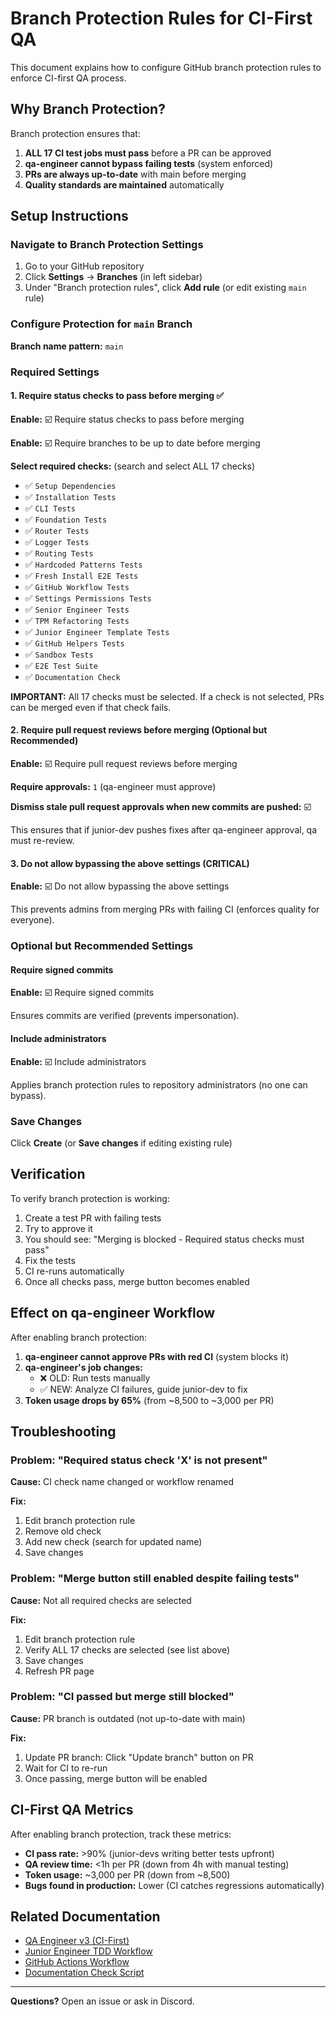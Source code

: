 # Branch Protection Rules for CI-First QA

This document explains how to configure GitHub branch protection rules to enforce CI-first QA process.

## Why Branch Protection?

Branch protection ensures that:
1. **ALL 17 CI test jobs must pass** before a PR can be approved
2. **qa-engineer cannot bypass failing tests** (system enforced)
3. **PRs are always up-to-date** with main before merging
4. **Quality standards are maintained** automatically

## Setup Instructions

### Navigate to Branch Protection Settings

1. Go to your GitHub repository
2. Click **Settings** → **Branches** (in left sidebar)
3. Under "Branch protection rules", click **Add rule** (or edit existing `main` rule)

### Configure Protection for `main` Branch

**Branch name pattern:** `main`

### Required Settings

#### 1. Require status checks to pass before merging ✅

**Enable:** ☑️ Require status checks to pass before merging

**Enable:** ☑️ Require branches to be up to date before merging

**Select required checks:** (search and select ALL 17 checks)

- ✅ `Setup Dependencies`
- ✅ `Installation Tests`
- ✅ `CLI Tests`
- ✅ `Foundation Tests`
- ✅ `Router Tests`
- ✅ `Logger Tests`
- ✅ `Routing Tests`
- ✅ `Hardcoded Patterns Tests`
- ✅ `Fresh Install E2E Tests`
- ✅ `GitHub Workflow Tests`
- ✅ `Settings Permissions Tests`
- ✅ `Senior Engineer Tests`
- ✅ `TPM Refactoring Tests`
- ✅ `Junior Engineer Template Tests`
- ✅ `GitHub Helpers Tests`
- ✅ `Sandbox Tests`
- ✅ `E2E Test Suite`
- ✅ `Documentation Check`

**IMPORTANT:** All 17 checks must be selected. If a check is not selected, PRs can be merged even if that check fails.

#### 2. Require pull request reviews before merging (Optional but Recommended)

**Enable:** ☑️ Require pull request reviews before merging

**Require approvals:** `1` (qa-engineer must approve)

**Dismiss stale pull request approvals when new commits are pushed:** ☑️

This ensures that if junior-dev pushes fixes after qa-engineer approval, qa must re-review.

#### 3. Do not allow bypassing the above settings (CRITICAL)

**Enable:** ☑️ Do not allow bypassing the above settings

This prevents admins from merging PRs with failing CI (enforces quality for everyone).

### Optional but Recommended Settings

#### Require signed commits
**Enable:** ☑️ Require signed commits

Ensures commits are verified (prevents impersonation).

#### Include administrators
**Enable:** ☑️ Include administrators

Applies branch protection rules to repository administrators (no one can bypass).

### Save Changes

Click **Create** (or **Save changes** if editing existing rule)

## Verification

To verify branch protection is working:

1. Create a test PR with failing tests
2. Try to approve it
3. You should see: "Merging is blocked - Required status checks must pass"
4. Fix the tests
5. CI re-runs automatically
6. Once all checks pass, merge button becomes enabled

## Effect on qa-engineer Workflow

After enabling branch protection:

1. **qa-engineer cannot approve PRs with red CI** (system blocks it)
2. **qa-engineer's job changes:**
   - ❌ OLD: Run tests manually
   - ✅ NEW: Analyze CI failures, guide junior-dev to fix
3. **Token usage drops by 65%** (from ~8,500 to ~3,000 per PR)

## Troubleshooting

### Problem: "Required status check 'X' is not present"

**Cause:** CI check name changed or workflow renamed

**Fix:**
1. Edit branch protection rule
2. Remove old check
3. Add new check (search for updated name)
4. Save changes

### Problem: "Merge button still enabled despite failing tests"

**Cause:** Not all required checks are selected

**Fix:**
1. Edit branch protection rule
2. Verify ALL 17 checks are selected (see list above)
3. Save changes
4. Refresh PR page

### Problem: "CI passed but merge still blocked"

**Cause:** PR branch is outdated (not up-to-date with main)

**Fix:**
1. Update PR branch: Click "Update branch" button on PR
2. Wait for CI to re-run
3. Once passing, merge button will be enabled

## CI-First QA Metrics

After enabling branch protection, track these metrics:

- **CI pass rate:** >90% (junior-devs writing better tests upfront)
- **QA review time:** <1h per PR (down from 4h with manual testing)
- **Token usage:** ~3,000 per PR (down from ~8,500)
- **Bugs found in production:** Lower (CI catches regressions automatically)

## Related Documentation

- [QA Engineer v3 (CI-First)](../templates/agents/qa-engineer.md)
- [Junior Engineer TDD Workflow](../templates/agents/junior-engineer.md)
- [GitHub Actions Workflow](../.github/workflows/pr-validation.yml)
- [Documentation Check Script](../bin/check-documentation.sh)

---

**Questions?** Open an issue or ask in Discord.

